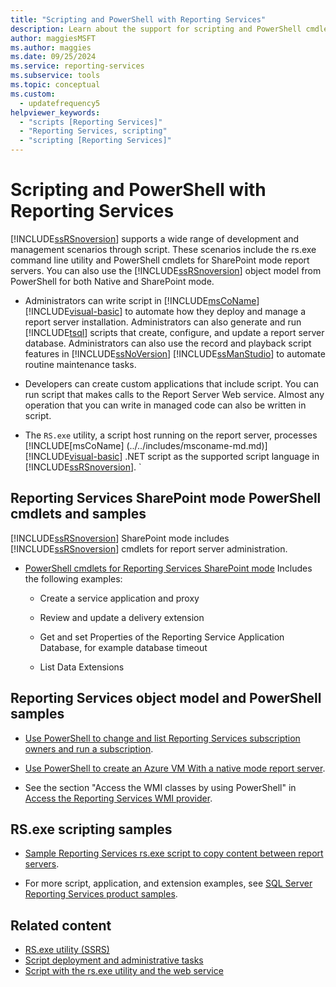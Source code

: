 ```yaml
---
title: "Scripting and PowerShell with Reporting Services"
description: Learn about the support for scripting and PowerShell cmdlets for SharePoint mode report servers in Reporting Services.
author: maggiesMSFT
ms.author: maggies
ms.date: 09/25/2024
ms.service: reporting-services
ms.subservice: tools
ms.topic: conceptual
ms.custom:
  - updatefrequency5
helpviewer_keywords:
  - "scripts [Reporting Services]"
  - "Reporting Services, scripting"
  - "scripting [Reporting Services]"
---
```

# Scripting and PowerShell with Reporting Services
  [!INCLUDE[ssRSnoversion](../../includes/ssrsnoversion-md.md)] supports a wide range of development and management scenarios through script. These scenarios include the rs.exe command line utility and PowerShell cmdlets for SharePoint mode report servers. You can also use the [!INCLUDE[ssRSnoversion](../../includes/ssrsnoversion-md.md)] object model from PowerShell for both Native and SharePoint mode.  
  
-   Administrators can write script in [!INCLUDE[msCoName](../../includes/msconame-md.md)] [!INCLUDE[visual-basic](../../includes/visual-basic-md.md)] to automate how they deploy and manage a report server installation. Administrators can also generate and run [!INCLUDE[tsql](../../includes/tsql-md.md)] scripts that create, configure, and update a report server database. Administrators can also use the record and playback script features in [!INCLUDE[ssNoVersion](../../includes/ssnoversion-md.md)] [!INCLUDE[ssManStudio](../../includes/ssmanstudio-md.md)] to automate routine maintenance tasks.  
  
-   Developers can create custom applications that include script. You can run script that makes calls to the Report Server Web service. Almost any operation that you can write in managed code can also be written in script.  

- The `RS.exe` utility, a script host running on the report server, processes [!INCLUDE[msCoName] (../../includes/msconame-md.md)] [!INCLUDE[visual-basic](../../includes/visual-basic-md.md)] .NET script as the supported script language in [!INCLUDE[ssRSnoversion](../../includes/ssrsnoversion-md.md)]. 
  `
## Reporting Services SharePoint mode PowerShell cmdlets and samples   
<!--:::image type="icon" source="/analysis-services/analysis-services/instances/install-windows/media/rs-powershellicon.jpg":::-->

[!INCLUDE[ssRSnoversion](../../includes/ssrsnoversion-md.md)] SharePoint mode includes [!INCLUDE[ssRSnoversion](../../includes/ssrsnoversion-md.md)] cmdlets for report server administration.  
  
-   [PowerShell cmdlets for Reporting Services SharePoint mode](../../reporting-services/report-server-sharepoint/powershell-cmdlets-for-reporting-services-sharepoint-mode.md) Includes the following examples:  
  
    -   Create a service application and proxy  
  
    -   Review and update a delivery extension  
  
    -   Get and set Properties of the Reporting Service Application Database, for example database timeout  
  
    -   List Data Extensions  
  
## Reporting Services object model and PowerShell samples  
<!--:::image type="icon" source="/analysis-services/analysis-services/instances/install-windows/media/rs-powershellicon.jpg":::-->
    
-   [Use PowerShell to change and list Reporting Services subscription owners and run a subscription](../../reporting-services/subscriptions/manage-subscription-owners-and-run-subscription-powershell.md).  
  
-   [Use PowerShell to create an Azure VM With a native mode report server](/previous-versions/azure/dn449661(v=azure.100)).  
  
-   See the section "Access the WMI classes by using PowerShell" in [Access the Reporting Services WMI provider](../../reporting-services/tools/access-the-reporting-services-wmi-provider.md).  
  

## RS.exe scripting samples  
  
-   [Sample Reporting Services rs.exe script to copy content between report servers](../../reporting-services/tools/sample-reporting-services-rs-exe-script-to-copy-content-between-report-servers.md).  
  
-   For more script, application, and extension examples, see [SQL Server Reporting Services product samples](https://go.microsoft.com/fwlink/?LinkId=177889).  
  
## Related content

- [RS.exe utility &#40;SSRS&#41;](../../reporting-services/tools/rs-exe-utility-ssrs.md)
- [Script deployment and administrative tasks](../../reporting-services/tools/script-deployment-and-administrative-tasks.md)
- [Script with the rs.exe utility and the web service](../../reporting-services/tools/script-with-the-rs-exe-utility-and-the-web-service.md)
